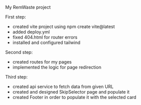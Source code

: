 My RemWaste project

First step:

- created vite project using npm create vite@latest
- added deploy.yml
- fixed 404.html for router errors
- installed and configured tailwind

Second step:

- created routes for my pages
- implemented the logic for page redirection

Third step:

- created api service to fetch data from given URL
- created and designed SkipSelector page and populate it
- created Footer in order to populate it with the selected card
